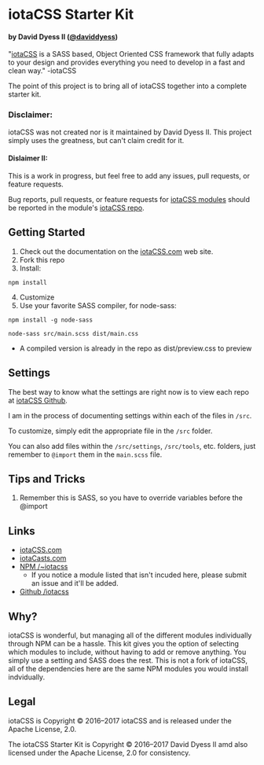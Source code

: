 # iotaCSS Starter Kit
#### by David Dyess II ([@daviddyess](https://github.com/daviddyess))

"[iotaCSS](http://iotacss.com) is a SASS based, Object Oriented CSS framework that fully adapts to your design and provides everything you need to develop in a fast and clean way." -iotaCSS

The point of this project is to bring all of iotaCSS together into a complete starter kit.

### Disclaimer:

iotaCSS was not created nor is it maintained by David Dyess II. This project simply uses the greatness, but can't claim credit for it.

#### Dislaimer II:

This is a work in progress, but feel free to add any issues, pull requests, or feature requests. 

Bug reports, pull requests, or feature requests for [iotaCSS modules](https://github.com/iotacss/) should be reported in the module's [iotaCSS repo](https://github.com/iotacss/).

## Getting Started

1. Check out the documentation on the [iotaCSS.com](https://www.iotacss.com/) web site.
2. Fork this repo
3. Install:

`npm install`

4. Customize
5. Use your favorite SASS compiler, for node-sass:

`npm install -g node-sass`

`node-sass src/main.scss dist/main.css`
* A compiled version is already in the repo as dist/preview.css to preview

## Settings

The best way to know what the settings are right now is to view each repo at [iotaCSS Github](https://github.com/iotacss).

I am in the process of documenting settings within each of the files in `/src`.

To customize, simply edit the appropriate file in the `/src` folder. 

You can also add files within the `/src/settings`, `/src/tools`, etc. folders, just remember to `@import` them in the `main.scss` file.

## Tips and Tricks

1. Remember this is SASS, so you have to override variables before the @import

## Links

* [iotaCSS.com](https://www.iotacss.com/)
* [iotaCasts.com](https://www.iotacasts.com/)
* [NPM /~iotacss](https://www.npmjs.com/~iotacss)
  * If you notice a module listed that isn't incuded here, please submit an issue and it'll be added.
* [Github /iotacss](https://github.com/iotacss/)


## Why?

iotaCSS is wonderful, but managing all of the different modules individually through NPM can be a hassle. This kit gives you the option of selecting which modules to include, without having to add or remove anything. You simply use a setting and SASS does the rest. This is not a fork of iotaCSS, all of the dependencies here are the same NPM modules you would install indvidually.

## Legal

iotaCSS is Copyright © 2016–2017 iotaCSS and is released under the Apache License, 2.0.

The iotaCSS Starter Kit is Copyright © 2016–2017 David Dyess II amd also licensed under the Apache License, 2.0 for consistency.


